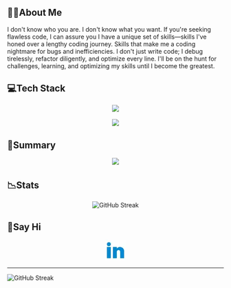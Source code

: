
## 👨‍💻About Me

I don't know who you are. I don't know what you want. If you're seeking flawless code, I can assure you I have a unique set of skills—skills I've honed over a lengthy coding journey. Skills that make me a coding nightmare for bugs and inefficiencies. I don't just write code; I debug tirelessly, refactor diligently, and optimize every line. I'll be on the hunt for challenges, learning, and optimizing my skills until I become the greatest.


## 💻Tech Stack
<p align="center">
  <a href="">
    <img src="https://skillicons.dev/icons?i=py,tensorflow,django,flask,js,express,react" />
  </a>
</p>
<p align="center">  
  <a href="">
    <img src="https://skillicons.dev/icons?i=nodejs,mongodb,mysql,html,tailwind,css,firebase,git" />
  </a>
</p>



## 📜Summary

<p align="center">
    <img src="http://github-profile-summary-cards.vercel.app/api/cards/profile-details?username=434huzaifa&theme=2077" />
</p>

## 📉Stats 

<p align="center">
    <img src="https://github-readme-streak-stats.herokuapp.com?user=434huzaifa&theme=radical&hide_border=true&date_format=M%20j%5B%2C%20Y%5D&card_width=700&hide_current_streak=true" alt="GitHub Streak" />
</p>

## 💬Say Hi
<p align="center">
   <a href="http://www.linkedin.com/in/434-md-huzaifa">
   <img src="https://raw.githubusercontent.com/434huzaifa/434huzaifa/main/assets/link2.webp">
   </a>
</p>

---

<img src="https://github-readme-stats.vercel.app/api/top-langs/?username=434huzaifa" alt="GitHub Streak" />
